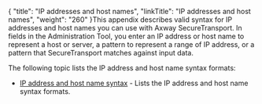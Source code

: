 {
    "title": "IP addresses and host names",
    "linkTitle": "IP addresses and host names",
    "weight": "260"
}This appendix describes valid syntax for IP addresses and host names you can use with <span class="mc-variable axway_variables.Component_Long_Name variable">Axway SecureTransport</span>. In fields in the Administration Tool, you enter an IP address or host name to represent a host or server, a pattern to represent a range of IP address, or a pattern that <span class="mc-variable axway_variables.Component_Short_Name variable">SecureTransport</span> matches against input data.

The following topic lists the IP address and host name syntax formats:

-   <a href="r_st_ipaddressandhostnamesyntax" class="MCXref xref">IP address and host name syntax</a> - Lists the IP address and host name syntax formats.
